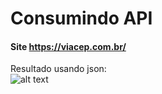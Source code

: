 # Consumindo API

#### Site https://viacep.com.br/ <br>

Resultado usando json:<br>
![alt text](https://github.com/AlanFelipeAliske/src/blob/main/img/printcmd.png)<br>



